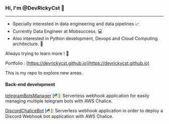 ### Hi, I'm @DevRickyCst 👋 
---
- Specially interested in data engineering and data pipelines :chart_with_upwards_trend:
- Currently Data Engineer at Mobsuccess. 💻 
- Also interested in Python development, Devops and Cloud Computing architecture. 👀 

Always trying to learn more ! 📖 

Portfolio : [https://devrickycst.github.io](https://devrickycst.github.io)

This is my repo to explore new areas.

#### Back-end development 

 [telegramBotsManager](https://github.com/DevRickyCst/telegramBotsManager) [<a href="https://www.python.org"><img height=15 align="center" src="images/pythonIcon.png" /></a>]: Serverless webhook application for easily managing multiple telegram bots with AWS Chalice.
 
 [DiscordChaliceBot](https://github.com/DevRickyCst/DiscordChaliceBot) [<a href="https://www.python.org"><img height=15 align="center" src="images/pythonIcon.png" /></a>]: Serverless webhook application in order to deploy a Discord Webhook bot application with AWS Chalice.
<!---
DevRickyCst/DevRickyCst is a ✨ special ✨ repository because its `README.md` (this file) appears on your GitHub profile.
You can click the Preview link to take a look at your changes.
--->
